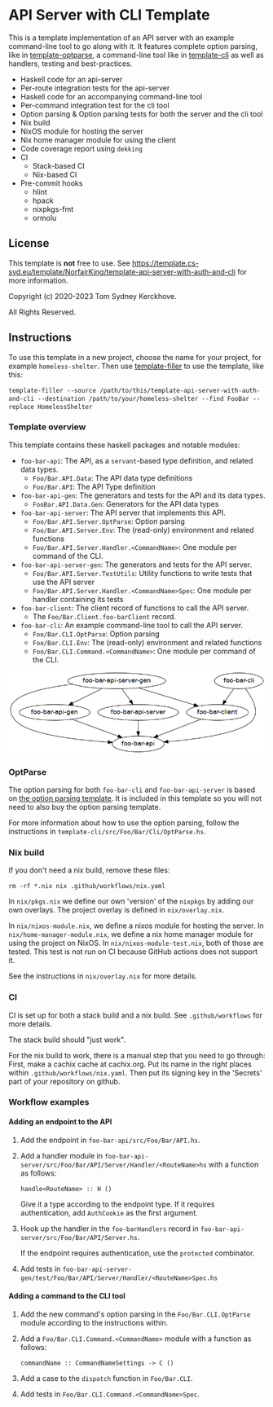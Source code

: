 # API Server with CLI Template

This is a template implementation of an API server with an example command-line tool to go along with it.
It features complete option parsing, like in [template-optparse](https://github.com/NorfairKing/template-optparse), a command-line tool like in [template-cli](https://github.com/NorfairKing/template-cli) as well as  handlers, testing and best-practices.

* Haskell code for an api-server
* Per-route integration tests for the api-server
* Haskell code for an accompanying command-line tool
* Per-command integration test for the cli tool
* Option parsing & Option parsing tests for both the server and the cli tool
* Nix build
* NixOS module for hosting the server
* Nix home manager module for using the client
* Code coverage report using `dekking`
* CI
  * Stack-based CI
  * Nix-based CI
* Pre-commit hooks
  * hlint
  * hpack
  * nixpkgs-fmt
  * ormolu

## License

This template is **not** free to use.
See https://template.cs-syd.eu/template/NorfairKing/template-api-server-with-auth-and-cli for more information.

Copyright (c) 2020-2023 Tom Sydney Kerckhove.

All Rights Reserved.

## Instructions

To use this template in a new project, choose the name for your project, for example `homeless-shelter`.
Then use [template-filler](https://github.com/NorfairKing/template-filler) to use the template, like this:

```
template-filler --source /path/to/this/template-api-server-with-auth-and-cli --destination /path/to/your/homeless-shelter --find FooBar --replace HomelessShelter
```

### Template overview

This template contains these haskell packages and notable modules:

- `foo-bar-api`: The API, as a `servant`-based type definition, and related data types.
  - `Foo/Bar.API.Data`: The API data type definitions
  - `Foo/Bar.API`: The API Type definition
- `foo-bar-api-gen`: The generators and tests for the API and its data types.
  - `FooBar.API.Data.Gen`: Generators for the API data types
- `foo-bar-api-server`: The API server that implements this API.
  - `Foo/Bar.API.Server.OptParse`: Option parsing
  - `Foo/Bar.API.Server.Env`: The (read-only) environment and related functions
  - `Foo/Bar.API.Server.Handler.<CommandName>`: One module per command of the CLI.
- `foo-bar-api-server-gen`: The generators and tests for the API server.
  - `Foo/Bar.API.Server.TestUtils`: Utility functions to write tests that use the API server
  - `Foo/Bar.API.Server.Handler.<CommandName>Spec`: One module per handler containing its tests
- `foo-bar-client`: The client record of functions to call the API server.
  - The `Foo/Bar.Client.foo-barClient` record.
- `foo-bar-cli`: An example command-line tool to call the API server.
  - `Foo/Bar.CLI.OptParse`: Option parsing
  - `Foo/Bar.CLI.Env`: The (read-only) environment and related functions
  - `Foo/Bar.CLI.Command.<CommandName>`: One module per command of the CLI.


![Dependency graph](dependencies.png)

### OptParse

The option parsing for both `foo-bar-cli` and `foo-bar-api-server` is based on [the option parsing template](https://github.com/NorfairKing/template-optparse).
It is included in this template so you will not need to also buy the option parsing template.

For more information about how to use the option parsing, follow the instructions in `template-cli/src/Foo/Bar/Cli/OptParse.hs`.

### Nix build

If you don't need a nix build, remove these files:

```
rm -rf *.nix nix .github/workflows/nix.yaml
```

In `nix/pkgs.nix` we define our own 'version' of the `nixpkgs` by adding our own overlays.
The project overlay is defined in `nix/overlay.nix`.

In `nix/nixos-module.nix`, we define a nixos module for hosting the server.
In `nix/home-manager-module.nix`, we define a nix home manager module for using the project on NixOS.
In `nix/nixos-module-test.nix`, both of those are tested. This test is not run on CI because GitHub actions does not support it.

See the instructions in `nix/overlay.nix` for more details.

### CI

CI is set up for both a stack build and a nix build.
See `.github/workflows` for more details.

The stack build should "just work".

For the nix build to work, there is a manual step that you need to go through:
First, make a cachix cache at cachix.org.
Put its name in the right places within `.github/workflows/nix.yaml`.
Then put its signing key in the 'Secrets' part of your repository on github.

### Workflow examples

#### Adding an endpoint to the API

1. Add the endpoint in `foo-bar-api/src/Foo/Bar/API.hs`.
2. Add a handler module in `foo-bar-api-server/src/Foo/Bar/API/Server/Handler/<RouteName>hs` with a function as follows:

   ```
   handle<RouteName> :: H ()
   ```

   Give it a type according to the endpoint type.
   If it requires authentication, add `AuthCookie` as the first argument.

3. Hook up the handler in the `foo-barHandlers` record in `foo-bar-api-server/src/Foo/Bar/API/Server.hs`.

   If the endpoint requires authentication, use the `protected` combinator.

4. Add tests in `foo-bar-api-server-gen/test/Foo/Bar/API/Server/Handler/<RouteName>Spec.hs`

#### Adding a command to the CLI tool

1. Add the new command's option parsing in the `Foo/Bar.CLI.OptParse` module according to the instructions within.

2. Add a `Foo/Bar.CLI.Command.<CommandName>` module with a function as follows:

   ```
   commandName :: CommandNameSettings -> C ()
   ```

3. Add a case to the `dispatch` function in `Foo/Bar.CLI`.
4. Add tests in `Foo/Bar.CLI.Command.<CommandName>Spec`.

